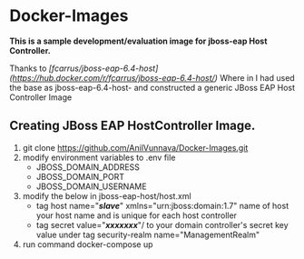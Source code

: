 # Docker-Images

**This is a sample development/evaluation image for jboss-eap Host Controller.**

Thanks to _[fcarrus/jboss-eap-6.4-host] (https://hub.docker.com/r/fcarrus/jboss-eap-6.4-host/)_ Where in I had used the base as jboss-eap-6.4-host- and constructed a generic JBoss EAP Host Controller Image

## Creating JBoss EAP HostController Image.
1. git clone https://github.com/AnilVunnava/Docker-Images.git
2. modify environment variables to .env file
    * JBOSS_DOMAIN_ADDRESS
    * JBOSS_DOMAIN_PORT
    * JBOSS_DOMAIN_USERNAME
3. modify the below in jboss-eap-host/host.xml
    * tag host name="**_slave_**" xmlns="urn:jboss:domain:1.7" name of host your host name and is unique for each host controller
    * tag secret value="**_xxxxxxx_**"/ to your domain controller's secret key value under tag security-realm name="ManagementRealm"
4. run command docker-compose up 
